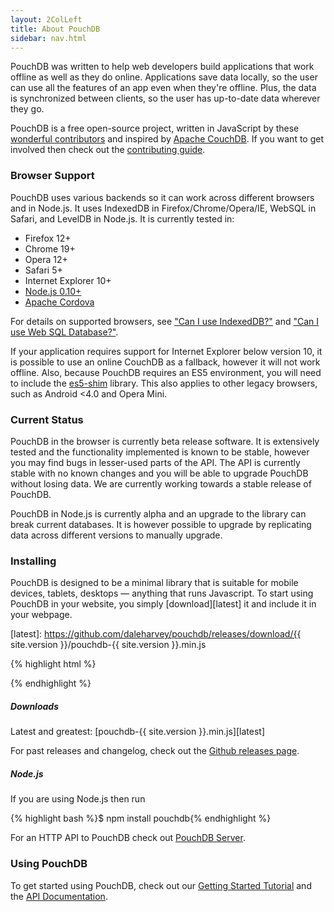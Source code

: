 ```yaml
---
layout: 2ColLeft
title: About PouchDB
sidebar: nav.html
---
```


PouchDB was written to help web developers build applications that work offline as well as they do online. Applications save data locally, so the user can use all the features of an app even when they're offline. Plus, the data is synchronized between clients, so the user has up-to-date data wherever they go.

PouchDB is a free open-source project, written in JavaScript by these [wonderful contributors](https://github.com/daleharvey/pouchdb/graphs/contributors) and inspired by <a href="http://couchdb.apache.org/">Apache CouchDB</a>. If you want to get involved then check out the [contributing guide](https://github.com/daleharvey/pouchdb/blob/master/CONTRIBUTING.md).

### Browser Support

PouchDB uses various backends so it can work across different browsers and in Node.js. It uses IndexedDB in Firefox/Chrome/Opera/IE, WebSQL in Safari, and LevelDB in Node.js. It is currently tested in:

 * Firefox 12+
 * Chrome 19+
 * Opera 12+
 * Safari 5+
 * Internet Explorer 10+
 * [Node.js 0.10+](http://nodejs.org/)
 * [Apache Cordova](http://cordova.apache.org/)

For details on supported browsers, see ["Can I use IndexedDB?"][caniuse-idb] and ["Can I use Web SQL Database?"][caniuse-websql].

  [caniuse-idb]: http://caniuse.com/indexeddb
  [caniuse-websql]: http://caniuse.com/sql-storage

If your application requires support for Internet Explorer below version 10, it is possible to use an online CouchDB as a fallback, however it will not work offline. Also, because PouchDB requires an ES5 environment, you will need to include the [es5-shim](https://github.com/es-shims/es5-shim) library. This also applies to other legacy browsers, such as Android <4.0 and Opera Mini.

### Current Status

PouchDB in the browser is currently beta release software. It is extensively tested and the functionality implemented is known to be stable, however you may find bugs in lesser-used parts of the API. The API is currently stable with no known changes and you will be able to upgrade PouchDB without losing data. We are currently working towards a stable release of PouchDB.

PouchDB in Node.js is currently alpha and an upgrade to the library can break current databases. It is however possible to upgrade by replicating data across different versions to manually upgrade.

### Installing

PouchDB is designed to be a minimal library that is suitable for mobile devices, tablets, desktops &mdash; anything that runs Javascript. To start using PouchDB in your website, you simply [download][latest] it and include it in your webpage.

  [latest]: https://github.com/daleharvey/pouchdb/releases/download/{{ site.version }}/pouchdb-{{ site.version }}.min.js

{% highlight html %}
<script src="pouchdb-{{ site.version }}.min.js"></script>
{% endhighlight %}

##### Downloads

Latest and greatest: [pouchdb-{{ site.version }}.min.js][latest]

For past releases and changelog, check out the [Github releases page](https://github.com/daleharvey/pouchdb/releases).

##### Node.js

If you are using Node.js then run

{% highlight bash %}$ npm install pouchdb{% endhighlight %}

For an HTTP API to PouchDB check out [PouchDB Server](https://github.com/nick-thompson/pouchdb-server).

### Using PouchDB

To get started using PouchDB, check out our [Getting Started Tutorial](getting-started.html) and the [API Documentation](api.html).
